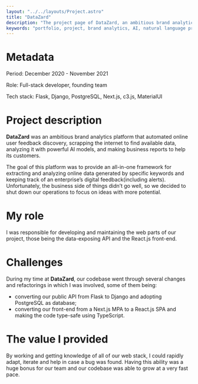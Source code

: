 ```yaml
---
layout: "../../layouts/Project.astro"
title: "DataZard"
description: "The project page of DataZard, an ambitious brand analytics platform that automated online user feedback discovery, scrapping the internet to find available data, analyzing it with powerful AI models, and making business reports to help its customers."
keywords: "portfolio, project, brand analytics, AI, natural language processing, data"
---
```


# Metadata

Period: December 2020 - November 2021

Role: Full-stack developer, founding team

Tech stack: Flask, Django, PostgreSQL, Next.js, c3.js, MaterialUI

# Project description

**DataZard** was an ambitious brand analytics platform that automated online user feedback discovery, scrapping the internet to find available data, analyzing it with powerful AI models, and making business reports to help its customers.

The goal of this platform was to provide an all-in-one framework for extracting and analyzing online data generated by specific keywords and keeping track of an enterprise’s digital feedback(including alerts).
Unfortunately, the business side of things didn’t go well, so we decided to shut down our operations to focus on ideas with more potential.

# My role

I was responsible for developing and maintaining the web parts of our project, those being the data-exposing API and the React.js front-end.

# Challenges

During my time at **DataZard**, our codebase went through several changes and refactorings in which I was involved, some of them being:

- converting our public API from Flask to Django and adopting PostgreSQL as database;
- converting our front-end from a Next.js MPA to a React.js SPA and making the code type-safe using TypeScript.

# The value I provided

By working and getting knowledge of all of our web stack, I could rapidly adapt, iterate and help in case a bug was found. Having this ability was a huge bonus for our team and our codebase was able to grow at a very fast pace.
